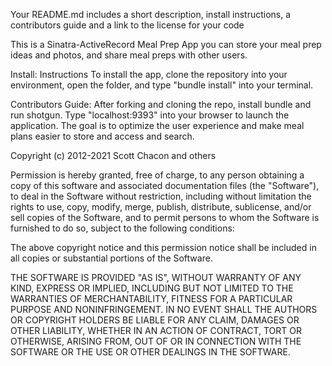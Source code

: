 Your README.md includes a short description, install instructions, a contributors guide and a link to the license for your code

This is a Sinatra-ActiveRecord Meal Prep App you can store your meal prep ideas
and photos, and share meal preps with other users.

Install: Instructions
To install the app, clone the repository into your environment, open the folder, and type "bundle install" into your terminal. 


Contributors Guide:
After forking and cloning the repo, install bundle and run shotgun. 
Type "localhost:9393" into your browser to launch the application.
The goal is to optimize the user experience and make meal plans easier to store and access and search. 


Copyright (c) 2012-2021 Scott Chacon and others

Permission is hereby granted, free of charge, to any person obtaining
a copy of this software and associated documentation files (the
"Software"), to deal in the Software without restriction, including
without limitation the rights to use, copy, modify, merge, publish,
distribute, sublicense, and/or sell copies of the Software, and to
permit persons to whom the Software is furnished to do so, subject to
the following conditions:

The above copyright notice and this permission notice shall be
included in all copies or substantial portions of the Software.

THE SOFTWARE IS PROVIDED "AS IS", WITHOUT WARRANTY OF ANY KIND,
EXPRESS OR IMPLIED, INCLUDING BUT NOT LIMITED TO THE WARRANTIES OF
MERCHANTABILITY, FITNESS FOR A PARTICULAR PURPOSE AND
NONINFRINGEMENT. IN NO EVENT SHALL THE AUTHORS OR COPYRIGHT HOLDERS BE
LIABLE FOR ANY CLAIM, DAMAGES OR OTHER LIABILITY, WHETHER IN AN ACTION
OF CONTRACT, TORT OR OTHERWISE, ARISING FROM, OUT OF OR IN CONNECTION
WITH THE SOFTWARE OR THE USE OR OTHER DEALINGS IN THE SOFTWARE.